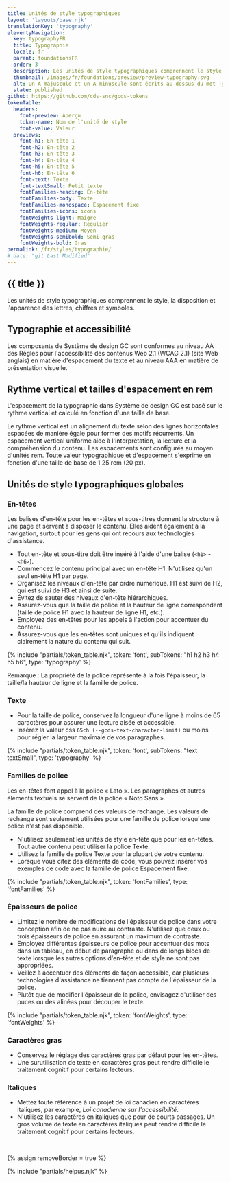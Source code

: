 ```yaml
---
title: Unités de style typographiques
layout: 'layouts/base.njk'
translationKey: 'typography'
eleventyNavigation:
  key: typographyFR
  title: Typographie
  locale: fr
  parent: foundationsFR
  order: 3
  description: Les unités de style typographiques comprennent le style, la disposition et l'apparence des lettres, chiffres et symboles.
  thumbnail: /images/fr/foundations/preview/preview-typography.svg
  alt: Un A majuscule et un A minuscule sont écrits au-dessus du mot Typographie, le tout dans une grille composée de quatre lignes de base.
  state: published
github: https://github.com/cds-snc/gcds-tokens
tokenTable:
  headers:
    font-preview: Aperçu
    token-name: Nom de l'unité de style
    font-value: Valeur
  previews:
    font-h1: En-tête 1
    font-h2: En-tête 2
    font-h3: En-tête 3
    font-h4: En-tête 4
    font-h5: En-tête 5
    font-h6: En-tête 6
    font-text: Texte
    font-textSmall: Petit texte
    fontFamilies-heading: En-tête
    fontFamilies-body: Texte
    fontFamilies-monospace: Espacement fixe
    fontFamilies-icons: icons
    fontWeights-light: Maigre
    fontWeights-regular: Régulier
    fontWeights-medium: Moyen
    fontWeights-semibold: Semi-gras
    fontWeights-bold: Gras
permalink: /fr/styles/typographie/
# date: "git Last Modified"
---
```


## {{ title }}

Les unités de style typographiques comprennent le style, la disposition et l'apparence des lettres, chiffres et symboles.

## Typographie et accessibilité

Les composants de Système de design GC <gcds-link external href="{{ links.wcagTextSpacing }}" target="_blank">sont conformes au niveau AA des Règles pour l'accessibilité des contenus Web 2.1 (WCAG 2.1)</gcds-link> (site Web anglais) en matière d'espacement du texte et au niveau AAA en matière de présentation visuelle.

## Rythme vertical et tailles d'espacement en rem

L'espacement de la typographie dans Système de design GC est basé sur le rythme vertical et calculé en fonction d'une taille de base.

Le rythme vertical est un alignement du texte selon des lignes horizontales espacées de manière égale pour former des motifs récurrents. Un espacement vertical uniforme aide à l'interprétation, la lecture et la compréhension du contenu. Les espacements sont configurés au moyen d'unités rem. Toute valeur typographique et d'espacement s'exprime en fonction d'une taille de base de 1.25 rem (20 px).

## Unités de style typographiques globales

### En-têtes

Les balises d'en-tête pour les en-têtes et sous-titres donnent la structure à une page et servent à disposer le contenu. Elles aident également à la navigation, surtout pour les gens qui ont recours aux technologies d'assistance.

- Tout en-tête et sous-titre doit être inséré à l'aide d'une balise (`<h1>` - `<h6>`).
- Commencez le contenu principal avec un en-tête H1. N'utilisez qu'un seul en-tête H1 par page.
- Organisez les niveaux d'en-tête par ordre numérique. H1 est suivi de H2, qui est suivi de H3 et ainsi de suite.
- Évitez de sauter des niveaux d'en-tête hiérarchiques.
- Assurez-vous que la taille de police et la hauteur de ligne correspondent (taille de police H1 avec la hauteur de ligne H1, etc.).
- Employez des en-têtes pour les appels à l'action pour accentuer du contenu.
- Assurez-vous que les en-têtes sont uniques et qu'ils indiquent clairement la nature du contenu qui suit.

{% include "partials/token_table.njk", token: 'font', subTokens: "h1 h2 h3 h4 h5 h6", type: 'typography' %}

Remarque : La propriété de la police représente à la fois l'épaisseur, la taille/la hauteur de ligne et la famille de police.

### Texte

- Pour la taille de police, conservez la longueur d'une ligne à moins de 65 caractères pour assurer une lecture aisée et accessible.
- Insérez la valeur css `65ch (--gcds-text-character-limit)` ou moins pour régler la largeur maximale de vos paragraphes.

{% include "partials/token_table.njk", token: 'font', subTokens: "text textSmall", type: 'typography' %}

### Familles de police

Les en-têtes font appel à la police « Lato ». Les paragraphes et autres éléments textuels se servent de la police « Noto Sans ».

La famille de police comprend des valeurs de rechange. Les valeurs de rechange sont seulement utilisées pour une famille de police lorsqu'une police n'est pas disponible.

- N'utilisez seulement les unités de style en-tête que pour les en-têtes. Tout autre contenu peut utiliser la police Texte.
- Utilisez la famille de police Texte pour la plupart de votre contenu.
- Lorsque vous citez des éléments de code, vous pouvez insérer vos exemples de code avec la famille de police Espacement fixe.

{% include "partials/token_table.njk", token: 'fontFamilies', type: 'fontFamilies' %}

### Épaisseurs de police

- Limitez le nombre de modifications de l'épaisseur de police dans votre conception afin de ne pas nuire au contraste. N'utilisez que deux ou trois épaisseurs de police en assurant un maximum de contraste.
- Employez différentes épaisseurs de police pour accentuer des mots dans un tableau, en début de paragraphe ou dans de longs blocs de texte lorsque les autres options d'en-tête et de style ne sont pas appropriées.
- Veillez à accentuer des éléments de façon accessible, car plusieurs technologies d'assistance ne tiennent pas compte de l'épaisseur de la police.
- Plutôt que de modifier l'épaisseur de la police, envisagez d'utiliser des puces ou des alinéas pour découper le texte.

{% include "partials/token_table.njk", token: 'fontWeights', type: 'fontWeights' %}

### Caractères gras

- Conservez le réglage des caractères gras par défaut pour les en-têtes.
- Une surutilisation de texte en caractères gras peut rendre difficile le traitement cognitif pour certains lecteurs.

### Italiques

- Mettez toute référence à un projet de loi canadien en caractères italiques, par example, _Loi canadienne sur l'accessibilité_.
- N'utilisez les caractères en italiques que pour de courts passages. Un gros volume de texte en caractères italiques peut rendre difficile le traitement cognitif pour certains lecteurs.

<br/>

{% assign removeBorder = true %}

{% include "partials/helpus.njk" %}
